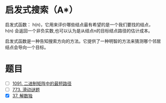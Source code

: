 # 启发式搜索（A*）
启发式函数： h(n)，它用来评价哪些结点最有希望的是一个我们要找的结点，h(n) 会返回一个非负实数,也可以认为是从结点n的目标结点路径的估计成本。

启发式函数是一种告知搜索方向的方法。它提供了一种明智的方法来猜测哪个邻居结点会导向一个目标。

# 题目
- [ ] [1091. 二进制矩阵中的最短路径](https://leetcode-cn.com/problems/shortest-path-in-binary-matrix/)  
- [ ] [773. 滑动谜题](https://leetcode-cn.com/problems/sliding-puzzle/)  
- [x] [37. 解数独](https://leetcode-cn.com/problems/sudoku-solver/)  
